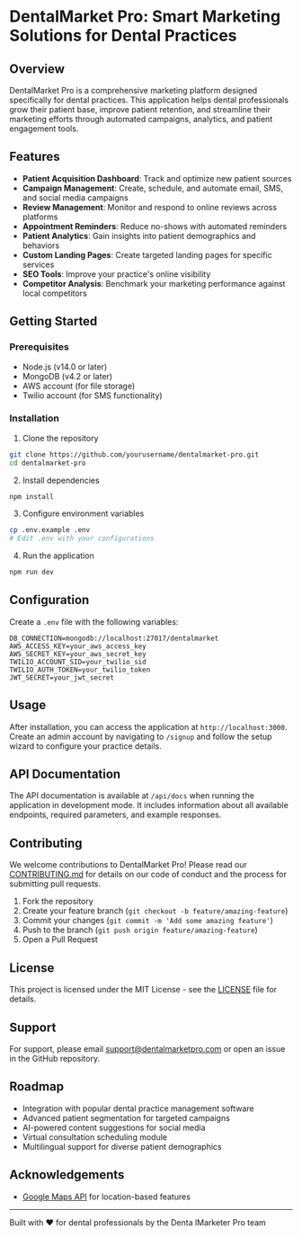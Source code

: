 # DentalMarket Pro: Smart Marketing Solutions for Dental Practices

## Overview
DentalMarket Pro is a comprehensive marketing platform designed specifically for dental practices. This application helps dental professionals grow their patient base, improve patient retention, and streamline their marketing efforts through automated campaigns, analytics, and patient engagement tools.

## Features
- **Patient Acquisition Dashboard**: Track and optimize new patient sources
- **Campaign Management**: Create, schedule, and automate email, SMS, and social media campaigns
- **Review Management**: Monitor and respond to online reviews across platforms
- **Appointment Reminders**: Reduce no-shows with automated reminders
- **Patient Analytics**: Gain insights into patient demographics and behaviors
- **Custom Landing Pages**: Create targeted landing pages for specific services
- **SEO Tools**: Improve your practice's online visibility
- **Competitor Analysis**: Benchmark your marketing performance against local competitors

## Getting Started

### Prerequisites
- Node.js (v14.0 or later)
- MongoDB (v4.2 or later)
- AWS account (for file storage)
- Twilio account (for SMS functionality)

### Installation
1. Clone the repository
```bash
git clone https://github.com/yourusername/dentalmarket-pro.git
cd dentalmarket-pro
```

2. Install dependencies
```bash
npm install
```

3. Configure environment variables
```bash
cp .env.example .env
# Edit .env with your configurations
```

4. Run the application
```bash
npm run dev
```

## Configuration
Create a `.env` file with the following variables:
```
DB_CONNECTION=mongodb://localhost:27017/dentalmarket
AWS_ACCESS_KEY=your_aws_access_key
AWS_SECRET_KEY=your_aws_secret_key
TWILIO_ACCOUNT_SID=your_twilio_sid
TWILIO_AUTH_TOKEN=your_twilio_token
JWT_SECRET=your_jwt_secret
```

## Usage
After installation, you can access the application at `http://localhost:3000`. Create an admin account by navigating to `/signup` and follow the setup wizard to configure your practice details.

## API Documentation
The API documentation is available at `/api/docs` when running the application in development mode. It includes information about all available endpoints, required parameters, and example responses.

## Contributing
We welcome contributions to DentalMarket Pro! Please read our [CONTRIBUTING.md](CONTRIBUTING.md) for details on our code of conduct and the process for submitting pull requests.

1. Fork the repository
2. Create your feature branch (`git checkout -b feature/amazing-feature`)
3. Commit your changes (`git commit -m 'Add some amazing feature'`)
4. Push to the branch (`git push origin feature/amazing-feature`)
5. Open a Pull Request

## License
This project is licensed under the MIT License - see the [LICENSE](LICENSE) file for details.

## Support
For support, please email support@dentalmarketpro.com or open an issue in the GitHub repository.

## Roadmap
- Integration with popular dental practice management software
- Advanced patient segmentation for targeted campaigns
- AI-powered content suggestions for social media
- Virtual consultation scheduling module
- Multilingual support for diverse patient demographics

## Acknowledgements
- [Google Maps API](https://developers.google.com/maps) for location-based features

---

Built with ❤️ for dental professionals by the Denta lMarketer Pro team
